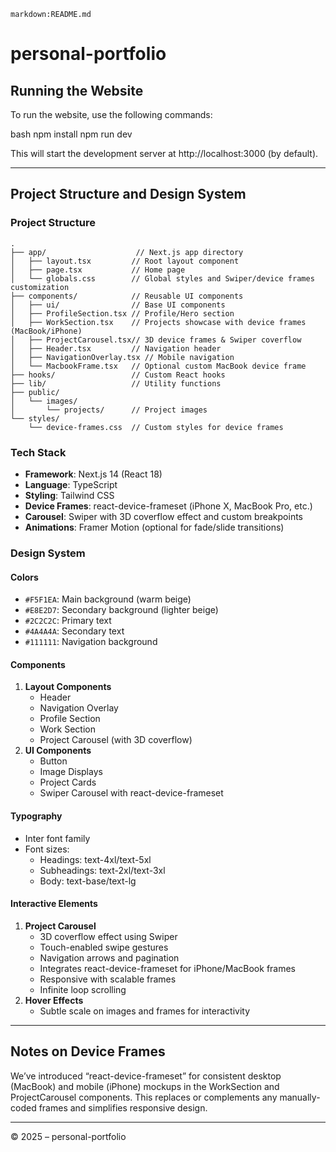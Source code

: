 ```
markdown:README.md

```
# personal-portfolio

## Running the Website


To run the website, use the following commands:

bash
npm install
npm run dev


This will start the development server at http://localhost:3000 (by default).

---

## Project Structure and Design System

### Project Structure
```
.
├── app/                    // Next.js app directory
│   ├── layout.tsx         // Root layout component
│   ├── page.tsx           // Home page
│   └── globals.css        // Global styles and Swiper/device frames customization
├── components/            // Reusable UI components
│   ├── ui/                // Base UI components
│   ├── ProfileSection.tsx // Profile/Hero section
│   ├── WorkSection.tsx    // Projects showcase with device frames (MacBook/iPhone)
│   ├── ProjectCarousel.tsx// 3D device frames & Swiper coverflow
│   ├── Header.tsx         // Navigation header
│   ├── NavigationOverlay.tsx // Mobile navigation
│   └── MacbookFrame.tsx   // Optional custom MacBook device frame
├── hooks/                 // Custom React hooks
├── lib/                   // Utility functions
├── public/
│   └── images/
│       └── projects/      // Project images
└── styles/
    └── device-frames.css  // Custom styles for device frames
```

### Tech Stack
- **Framework**: Next.js 14 (React 18)
- **Language**: TypeScript
- **Styling**: Tailwind CSS  
- **Device Frames**: react-device-frameset (iPhone X, MacBook Pro, etc.)
- **Carousel**: Swiper with 3D coverflow effect and custom breakpoints
- **Animations**: Framer Motion (optional for fade/slide transitions)

### Design System

#### Colors
- `#F5F1EA`: Main background (warm beige)  
- `#E8E2D7`: Secondary background (lighter beige)  
- `#2C2C2C`: Primary text  
- `#4A4A4A`: Secondary text  
- `#111111`: Navigation background  

#### Components
1. **Layout Components**  
   - Header  
   - Navigation Overlay  
   - Profile Section  
   - Work Section  
   - Project Carousel (with 3D coverflow)  
2. **UI Components**  
   - Button  
   - Image Displays  
   - Project Cards  
   - Swiper Carousel with react-device-frameset

#### Typography
- Inter font family
- Font sizes:
  - Headings: text-4xl/text-5xl
  - Subheadings: text-2xl/text-3xl
  - Body: text-base/text-lg

#### Interactive Elements
1. **Project Carousel**  
   - 3D coverflow effect using Swiper  
   - Touch-enabled swipe gestures  
   - Navigation arrows and pagination  
   - Integrates react-device-frameset for iPhone/MacBook frames  
   - Responsive with scalable frames  
   - Infinite loop scrolling  
2. **Hover Effects**  
   - Subtle scale on images and frames for interactivity  

---

## Notes on Device Frames
We’ve introduced “react-device-frameset” for consistent desktop (MacBook) and mobile (iPhone) mockups in the WorkSection and ProjectCarousel components. This replaces or complements any manually-coded frames and simplifies responsive design.

---

© 2025 – personal-portfolio
```
